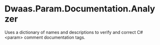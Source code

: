 # Dwaas.Param.Documentation.Analyzer
Uses a dictionary of names and descriptions to verify and correct C# &lt;param> comment documentation tags.
